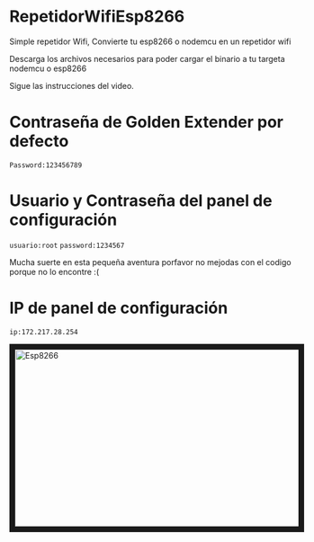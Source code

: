 # RepetidorWifiEsp8266
Simple repetidor Wifi, Convierte tu esp8266 o nodemcu en un repetidor wifi 

Descarga los archivos necesarios para poder  cargar el binario a tu targeta nodemcu o esp8266

Sigue las instrucciones del video.

# Contraseña de Golden Extender por defecto 
`Password:123456789`

# Usuario y Contraseña del panel de configuración
`usuario:root`
`password:1234567`

Mucha suerte en esta pequeña aventura porfavor no mejodas con el codigo porque no lo encontre :(

# IP de panel de configuración 

`ip:172.217.28.254`

<a href="http://www.youtube.com/watch?feature=player_embedded&v=lqOvyCbx0uo
" target="_blank"><img src="http://img.youtube.com/vi/lqOvyCbx0uo/0.jpg" 
alt="Esp8266" width="560" height="315" border="10" /></a>
